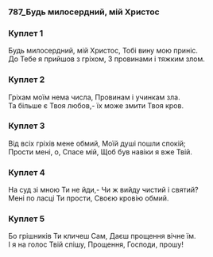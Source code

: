 ### 787_Будь милосердний, мій Христос
### Куплет 1
Будь милосердний, мій Христос, Тобі вину мою приніс. <br/>До Тебе я прийшов з гріхом, З провинами і тяжким злом.
### Куплет 2
Гріхам моїм нема числа, Провинам і учинкам зла. <br/>Та більше є Твоя любов,- їх може змити Твоя кров.
### Куплет 3
Від всіх гріхів мене обмий, Моїй душі пошли спокій; <br/>Прости мені, о, Спасе мій, Щоб був навіки я вже Твій.
### Куплет 4
На суд зі мною Ти не йди,- Чи ж вийду чистий і святий? <br/>Мені по ласці Ти прости, Своєю кровію обмий.
### Куплет 5
Бо грішників Ти кличеш Сам, Даєш прощення вічне їм. <br/>І я на голос Твій спішу, Прощення, Господи, прошу!
